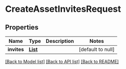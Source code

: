 # CreateAssetInvitesRequest
## Properties

| Name | Type | Description | Notes |
|------------ | ------------- | ------------- | -------------|
| **invites** | [**List**](CreateAssetInvitesRequestItem.md) |  | [default to null] |

[[Back to Model list]](../README.md#documentation-for-models) [[Back to API list]](../README.md#documentation-for-api-endpoints) [[Back to README]](../README.md)

